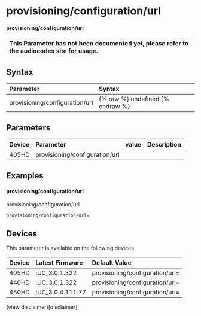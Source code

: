 ﻿---
description: provisioning/configuration/url
search:
    keywords: ['provisioning','configuration','url']
---

# provisioning/configuration/url

#### provisioning/configuration/url


| This Parameter has not been documented yet, please refer to the audiocodes site for usage.  |
| :--- |

## Syntax
| Parameter | Syntax |
| :--- | :--- |
|provisioning/configuration/url | {% raw %} undefined {% endraw %} |

## Parameters
|Device|Parameter|value|Description|
|:---|:---|:---|:---|
| 405HD | provisioning/configuration/url |  |  |

## Examples
#### provisioning/configuration/url

provisioning/configuration/url

```
provisioning/configuration/url=
```

## Devices
This parameter is available on the following devices

| Device | Latest Firmware | Default Value |
|:---|:---|:---|
| 405HD | ;UC_3.0.1.322 | provisioning/configuration/url= 
| 440HD | ;UC_3.0.1.322 | provisioning/configuration/url= 
| 450HD | ;UC_3.0.4.111.77 | provisioning/configuration/url= 

(view disclaimer)[disclaimer]
